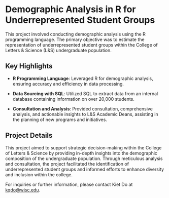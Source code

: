 # Demographic Analysis in R for Underrepresented Student Groups

This project involved conducting demographic analysis using the R programming language. The primary objective was to estimate the representation of underrepresented student groups within the College of Letters & Science (L&S) undergraduate population.

## Key Highlights

- **R Programming Language**: Leveraged R for demographic analysis, ensuring accuracy and efficiency in data processing.
  
- **Data Sourcing with SQL**: Utilized SQL to extract data from an internal database containing information on over 20,000 students.

- **Consultation and Analysis**: Provided consultation, comprehensive analysis, and actionable insights to L&S Academic Deans, assisting in the planning of new programs and initiatives.

## Project Details

This project aimed to support strategic decision-making within the College of Letters & Science by providing in-depth insights into the demographic composition of the undergraduate population. Through meticulous analysis and consultation, the project facilitated the identification of underrepresented student groups and informed efforts to enhance diversity and inclusion within the college.

For inquiries or further information, please contact Kiet Do at kqdo@wisc.edu.

